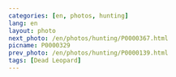 ```yaml
---
categories: [en, photos, hunting]
lang: en
layout: photo
next_photo: /en/photos/hunting/P0000367.html
picname: P0000329
prev_photo: /en/photos/hunting/P0000139.html
tags: [Dead Leopard]
---
```

